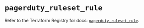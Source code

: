 # `pagerduty_ruleset_rule`

Refer to the Terraform Registry for docs: [`pagerduty_ruleset_rule`](https://registry.terraform.io/providers/pagerduty/pagerduty/3.15.3/docs/resources/ruleset_rule).
